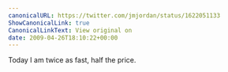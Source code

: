 ```yaml
---
canonicalURL: https://twitter.com/jmjordan/status/1622051133
ShowCanonicalLink: true
CanonicalLinkText: View original on
date: 2009-04-26T18:10:22+00:00
---
```

Today I am twice as fast, half the price.